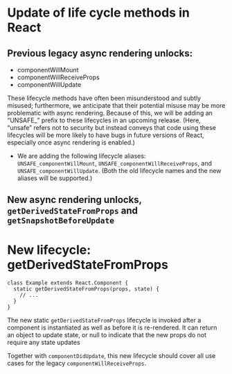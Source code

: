 # Update of life cycle methods in React

## Previous legacy async rendering unlocks:

* componentWillMount
* componentWillReceiveProps
* componentWillUpdate

These lifecycle methods have often been misunderstood and subtly misused; furthermore, we anticipate that their potential misuse may be more problematic with async rendering. Because of this, we will be adding an “UNSAFE_” prefix to these lifecycles in an upcoming release. (Here, “unsafe” refers not to security but instead conveys that code using these lifecycles will be more likely to have bugs in future versions of React, especially once async rendering is enabled.)

* We are adding the following lifecycle aliases: ```UNSAFE_componentWillMount```, ```UNSAFE_componentWillReceiveProps```, and ```UNSAFE_componentWillUpdate```. (Both the old lifecycle names and the new aliases will be supported.)

## New async rendering unlocks, ```getDerivedStateFromProps``` and ```getSnapshotBeforeUpdate```

# New lifecycle: getDerivedStateFromProps

```
class Example extends React.Component {
  static getDerivedStateFromProps(props, state) {
    // ...
  }
}
```

The new static ```getDerivedStateFromProps``` lifecycle is invoked after a component is instantiated as well as before it is re-rendered. It can return an object to update state, or null to indicate that the new props do not require any state updates

Together with ```componentDidUpdate```, this new lifecycle should cover all use cases for the legacy ```componentWillReceiveProps```.